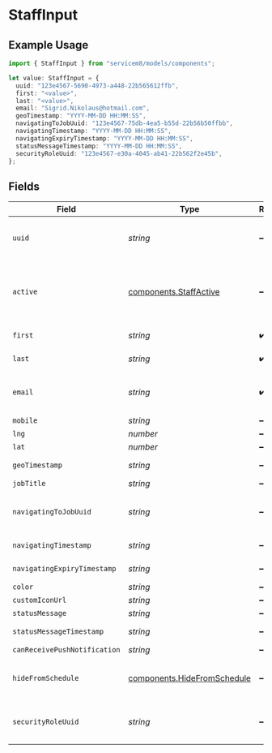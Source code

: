 # StaffInput

## Example Usage

```typescript
import { StaffInput } from "servicem8/models/components";

let value: StaffInput = {
  uuid: "123e4567-5690-4973-a448-22b565612ffb",
  first: "<value>",
  last: "<value>",
  email: "Sigrid.Nikolaus@hotmail.com",
  geoTimestamp: "YYYY-MM-DD HH:MM:SS",
  navigatingToJobUuid: "123e4567-75db-4ea5-b55d-22b56b50ffbb",
  navigatingTimestamp: "YYYY-MM-DD HH:MM:SS",
  navigatingExpiryTimestamp: "YYYY-MM-DD HH:MM:SS",
  statusMessageTimestamp: "YYYY-MM-DD HH:MM:SS",
  securityRoleUuid: "123e4567-e30a-4045-ab41-22b562f2e45b",
};
```

## Fields

| Field                                                                      | Type                                                                       | Required                                                                   | Description                                                                | Example                                                                    |
| -------------------------------------------------------------------------- | -------------------------------------------------------------------------- | -------------------------------------------------------------------------- | -------------------------------------------------------------------------- | -------------------------------------------------------------------------- |
| `uuid`                                                                     | *string*                                                                   | :heavy_minus_sign:                                                         | Record UUID key                                                            | 123e4567-5690-4973-a448-22b565612ffb                                       |
| `active`                                                                   | [components.StaffActive](../../models/components/staffactive.md)           | :heavy_minus_sign:                                                         | Record active/deleted flag. <br/><br/>Valid values are [0,1]               |                                                                            |
| `first`                                                                    | *string*                                                                   | :heavy_check_mark:                                                         | Staff First Name                                                           |                                                                            |
| `last`                                                                     | *string*                                                                   | :heavy_check_mark:                                                         | Staff Last Name                                                            |                                                                            |
| `email`                                                                    | *string*                                                                   | :heavy_check_mark:                                                         | Staff Email Address. This is also your login name.                         |                                                                            |
| `mobile`                                                                   | *string*                                                                   | :heavy_minus_sign:                                                         | N/A                                                                        |                                                                            |
| `lng`                                                                      | *number*                                                                   | :heavy_minus_sign:                                                         | N/A                                                                        |                                                                            |
| `lat`                                                                      | *number*                                                                   | :heavy_minus_sign:                                                         | N/A                                                                        |                                                                            |
| `geoTimestamp`                                                             | *string*                                                                   | :heavy_minus_sign:                                                         | N/A                                                                        | YYYY-MM-DD HH:MM:SS                                                        |
| `jobTitle`                                                                 | *string*                                                                   | :heavy_minus_sign:                                                         | N/A                                                                        |                                                                            |
| `navigatingToJobUuid`                                                      | *string*                                                                   | :heavy_minus_sign:                                                         | N/A                                                                        | 123e4567-75db-4ea5-b55d-22b56b50ffbb                                       |
| `navigatingTimestamp`                                                      | *string*                                                                   | :heavy_minus_sign:                                                         | N/A                                                                        | YYYY-MM-DD HH:MM:SS                                                        |
| `navigatingExpiryTimestamp`                                                | *string*                                                                   | :heavy_minus_sign:                                                         | N/A                                                                        | YYYY-MM-DD HH:MM:SS                                                        |
| `color`                                                                    | *string*                                                                   | :heavy_minus_sign:                                                         | N/A                                                                        |                                                                            |
| `customIconUrl`                                                            | *string*                                                                   | :heavy_minus_sign:                                                         | N/A                                                                        |                                                                            |
| `statusMessage`                                                            | *string*                                                                   | :heavy_minus_sign:                                                         | N/A                                                                        |                                                                            |
| `statusMessageTimestamp`                                                   | *string*                                                                   | :heavy_minus_sign:                                                         | N/A                                                                        | YYYY-MM-DD HH:MM:SS                                                        |
| `canReceivePushNotification`                                               | *string*                                                                   | :heavy_minus_sign:                                                         | N/A                                                                        |                                                                            |
| `hideFromSchedule`                                                         | [components.HideFromSchedule](../../models/components/hidefromschedule.md) | :heavy_minus_sign:                                                         | <br/><br/>Valid values are [0,1]                                           |                                                                            |
| `securityRoleUuid`                                                         | *string*                                                                   | :heavy_minus_sign:                                                         | N/A                                                                        | 123e4567-e30a-4045-ab41-22b562f2e45b                                       |